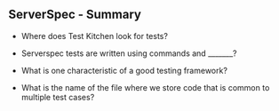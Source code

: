 ## ServerSpec - Summary

* Where does Test Kitchen look for tests?

* Serverspec tests are written using commands and _______?

* What is one characteristic of a good testing framework?

* What is the name of the file where we store code that is common to multiple test cases?